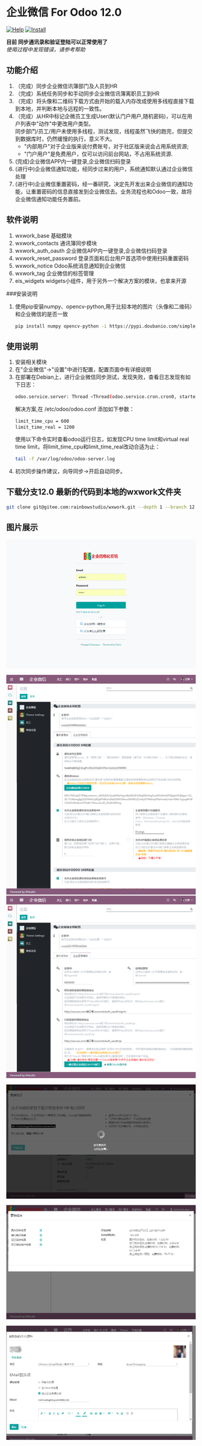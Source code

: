 # 企业微信 For Odoo 12.0
[![Help](http://img.shields.io/badge/12.0-帮助-4cb648.svg?style=flat&colorA=8F8F8F)](doc/help/index.md)
[![Install](http://img.shields.io/badge/12.0-安装-875A7B.svg?style=flat&colorA=8F8F8F)](doc/install/index.md)

**目前 同步通讯录和验证登陆可以正常使用了**  
_使用过程中发现错误，请参考帮助_

## 功能介绍

1. （完成）同步企业微信讯簿部门及人员到HR
2. （完成）系统任务同步和手动同步企业微信讯簿离职员工到HR
3. （完成）将头像和二维码下载方式由开始的载入内存改成使用多线程直接下载到本地，并判断本地与远程的一致性。
4. （完成）从HR中标记企微员工生成User(默认门户用户,随机密码)，可以在用户列表中"动作"中更改用户类型。  
    同步部门/员工/用户未使用多线程，测试发现，线程虽然飞快的跑完，但提交到数据库时，仍然缓慢的执行，意义不大。 
    - "内部用户"对于企业版来说付费账号，对于社区版来说会占用系统资源;  
    - "门户用户"是免费用户，仅可以访问前台网站，不占用系统资源.  
5. (完成)企业微信APP内一键登录,企业微信扫码登录
6. (进行中)企业微信通知功能，经同步过来的用户，系统通知默认通过企业微信处理
7. (进行中)企业微信重置密码，经一番研究，决定先开发出来企业微信的通知功能，让重置密码的信息直接发到企业微信去。业务流程也和Odoo一致，故将企业微信通知功能任务置前。


## 软件说明
1. wxwork_base  基础模块
2. wxwork_contacts  通讯簿同步模块
3. wxwork_auth_oauth 企业微信APP内一键登录,企业微信扫码登录
4. wxwork_reset_password 登录页面和后台用户首选项中使用扫码重置密码
5. wxwork_notice Odoo系统消息通知到企业微信 
6. wxwork_tag 企业微信的标签管理 
7. eis_widgets widgets小组件，用于另外一个解决方案的模块，也拿来开源

###安装说明

1. 使用pip安装numpy、opencv-python,用于比较本地的图片（头像和二维码）和企业微信的是否一致
    ```bash
    pip install numpy opencv-python -i https://pypi.doubanio.com/simple
    ```

## 使用说明

1. 安装相关模块
2. 在"企业微信"→"设置"中进行配置，配置页面中有详细说明
3. 在部署在Debian上，进行企业微信同步测试，发现失败，查看日志发现有如下日志：
    ```bash
    odoo.service.server: Thread <Thread(odoo.service.cron.cron0, started daemon 140477819664128)> virtual real time limit (120/120s) reached.
    ```
   解决方案,在 /etc/odoo/odoo.conf 添加如下参数：
   ```editorconfig
   limit_time_cpu = 600
   limit_time_real = 1200 
   ``` 
   使用以下命令实时查看odoo运行日志，如发现CPU time limit和virtual real time limit，将limit_time_cpu和limit_time_real改动合适为止：
   ```bash
   tail -f /var/log/odoo/odoo-server.log 
    ```
4. 初次同步操作建议，向导同步→开启自动同步。

## 下载分支12.0 最新的代码到本地的wxwork文件夹

```bash
git clone git@gitee.com:rainbowstudio/wxwork.git --depth 1 --branch 12.0 --single-branch wxwork 
```

## 图片展示

![登录](doc/img/登录页面.png)

![配置1](doc/img/配置1.png)
![配置2](doc/img/配置2.png)

![数据同步](doc/img/数据同步.png)

![同步结果](doc/img/同步结果.png)

![默认通知选项](doc/img/默认通知选项.png)
